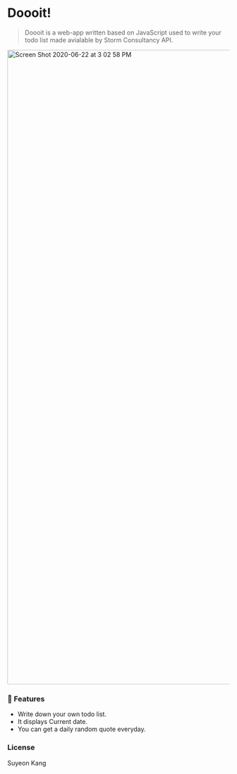 # Doooit!
>Doooit is a web-app written based on JavaScript used to write your todo list made avialable by Storm Consultancy API.

<img width="1440" alt="Screen Shot 2020-06-22 at 3 02 58 PM" src="https://user-images.githubusercontent.com/55128990/85253601-843fef80-b499-11ea-8c20-bf47c24633da.png">

### :dizzy: Features
  - Write down your own todo list.
  - It displays Current date.
  - You can get a daily random quote everyday.

### License
Suyeon Kang
